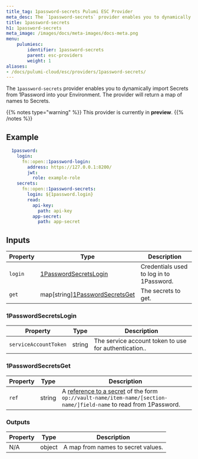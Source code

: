 ```yaml
---
title_tag: 1password-secrets Pulumi ESC Provider
meta_desc: The `1password-secrets` provider enables you to dynamically import Secrets from 1Password into your Environment.
title: 1password-secrets
h1: 1password-secrets
meta_image: /images/docs/meta-images/docs-meta.png
menu:
    pulumiesc:
        identifier: 1password-secrets
        parent: esc-providers
        weight: 1
aliases:
- /docs/pulumi-cloud/esc/providers/1password-secrets/
---
```


The `1password-secrets` provider enables you to dynamically import Secrets from 1Password into your Environment. The provider will return a map of names to Secrets.

{{% notes type="warning" %}}
This provider is currently in **preview**.
{{% /notes %}}

## Example

```yaml
  1password:
    login:
      fn::open::1password-login:
        address: https://127.0.0.1:8200/
        jwt:
          role: example-role
    secrets:
      fn::open::1password-secrets:
        login: ${1password.login}
        read:
          api-key:
            path: api-key
          app-secret:
            path: app-secret
```


## Inputs

| Property | Type                                                   | Description                               |
|----------|--------------------------------------------------------|-------------------------------------------|
| `login`  | [1PasswordSecretsLogin](#1passwordsecretslogin)        | Credentials used to log in to 1Password.  |
| `get`    | map[string][1PasswordSecretsGet](#1passwordsecretsget) | The secrets to get.                       |

### 1PasswordSecretsLogin

| Property              | Type   | Description                                                                   |
|-----------------------|--------|-------------------------------------------------------------------------------|
| `serviceAccountToken` | string | The service account token to use for authentication..                         |

### 1PasswordSecretsGet

| Property | Type   | Description                                  |
|----------|--------|----------------------------------------------|
| `ref `   | string | A [reference to a secret](https://developer.1password.com/docs/cli/secrets-reference-syntax) of the form `op://vault-name/item-name/[section-name/]field-name` to read from 1Password.  |

<!-- map[string][1PasswordSecretsGetRef](#1passwordsecretsgetref) -->
<!-- ### 1PasswordSecretsGetRef -->

### Outputs

| Property | Type   | Description                        |
|----------|--------|------------------------------------|
| N/A      | object | A map from names to secret values. |
